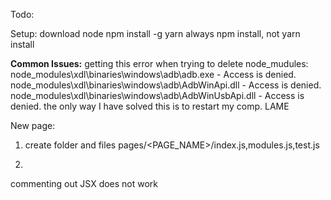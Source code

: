 Todo:


Setup:
  download node
  npm install -g yarn
  always npm install, not yarn install

**Common Issues:**
getting this error when trying to delete node_mudules:
node_modules\xdl\binaries\windows\adb\adb.exe - Access is denied.
node_modules\xdl\binaries\windows\adb\AdbWinApi.dll - Access is denied.
node_modules\xdl\binaries\windows\adb\AdbWinUsbApi.dll - Access is denied.
the only way I have solved this is to restart my comp. LAME

New page:
1. create folder and files
pages/<PAGE_NAME>/index.js,modules.js,test.js

2.


commenting out JSX does not work
